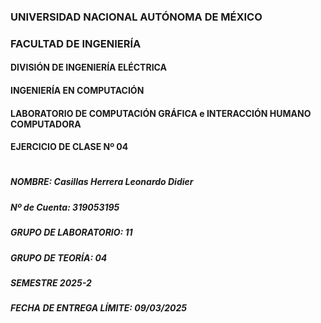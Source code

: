 ### UNIVERSIDAD NACIONAL AUTÓNOMA DE MÉXICO
### FACULTAD DE INGENIERÍA
#### DIVISIÓN DE INGENIERÍA ELÉCTRICA
#### INGENIERÍA EN COMPUTACIÓN
#### LABORATORIO DE COMPUTACIÓN GRÁFICA e INTERACCIÓN HUMANO COMPUTADORA
#### EJERCICIO DE CLASE Nº 04
#
##### NOMBRE: Casillas Herrera Leonardo Didier
##### Nº de Cuenta: 319053195
##### GRUPO DE LABORATORIO: 11
##### GRUPO DE TEORÍA: 04
##### SEMESTRE 2025-2
##### FECHA DE ENTREGA LÍMITE: 09/03/2025
